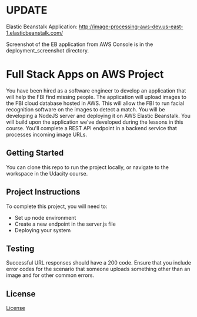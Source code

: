 # UPDATE
Elastic Beanstalk Application: http://image-processing-aws-dev.us-east-1.elasticbeanstalk.com/

Screenshot of the EB application from AWS Console is in the deployment_screenshot directory.


# Full Stack Apps on AWS Project

You have been hired as a software engineer to develop an application that will help the FBI find missing people.  The application will upload images to the FBI cloud database hosted in AWS. This will allow the FBI to run facial recognition software on the images to detect a match. You will be developing a NodeJS server and deploying it on AWS Elastic Beanstalk. 
You will build upon the application we've developed during the lessons in this course. You'll complete a REST API endpoint in a backend service that processes incoming image URLs.

## Getting Started

You can clone this repo to run the project locally, or navigate to the workspace in the Udacity course.

## Project Instructions

To complete this project, you will need to:

* Set up node environment
* Create a new endpoint in the server.js file
* Deploying your system

## Testing

Successful URL responses should have a 200 code. Ensure that you include error codes for the scenario that someone uploads something other than an image and for other common errors.

## License

[License](LICENSE.txt)
